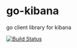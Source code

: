 # go-kibana
go client library for kibana

[![Build Status](https://travis-ci.org/ewilde/go-kibana.svg?branch=master)](https://travis-ci.org/ewilde/go-kibana)
